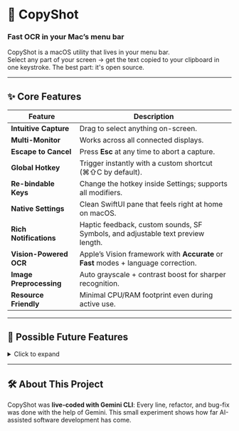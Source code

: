 # 📸 CopyShot  
### Fast OCR in your Mac’s menu bar

CopyShot is a macOS utility that lives in your menu bar.  
Select any part of your screen → get the text copied to your clipboard in one keystroke.
The best part: it's open source.

---

## ✨ Core Features

| Feature | Description |
|---------|-------------|
| **Intuitive Capture** | Drag to select anything on-screen. |
| **Multi-Monitor** | Works across all connected displays. |
| **Escape to Cancel** | Press **Esc** at any time to abort a capture. |
| **Global Hotkey** | Trigger instantly with a custom shortcut (⌘⇧C by default). |
| **Re-bindable Keys** | Change the hotkey inside Settings; supports all modifiers. |
| **Native Settings** | Clean SwiftUI pane that feels right at home on macOS. |
| **Rich Notifications** | Haptic feedback, custom sounds, SF Symbols, and adjustable text preview length. |
| **Vision-Powered OCR** | Apple’s Vision framework with **Accurate** or **Fast** modes + language correction. |
| **Image Preprocessing** | Auto grayscale + contrast boost for sharper recognition. |
| **Resource Friendly** | Minimal CPU/RAM footprint even during active use. |

---

## 🚀 Possible Future Features

<details>
  <summary>Click to expand</summary>

### OCR Enhancements
- Personal glossary for domain-specific terms  
- Multi-language picker UI  
- OCR history with instant search & re-copy  
- Drag-and-drop image files for OCR  
- Advanced preprocessing: deskew, denoise, adaptive binarization  

### Capture Enhancements
- Capture an entire window or app  
- Timed capture (3-2-1 countdown)  
- Scrolling capture for long pages  
- Save screenshot as PNG/JPG  
- Copy the raw image to clipboard  

### UX & Accessibility
- First-run onboarding wizard  
- In-app help & mini-tutorial  
- iCloud-sync preferences  
- VoiceOver & other accessibility refinements  

### Integration
- macOS Share Sheet for recognized text  
- Register as a macOS Service (right-click → “Send to CopyShot”)

### Performance
- Continuous profiling & low-level optimizations  

</details>

---

## 🛠️ About This Project

CopyShot was **live-coded with Gemini CLI**: Every line, refactor, and bug-fix was done with the help of Gemini.
This small experiment shows how far AI-assisted software development has come.
